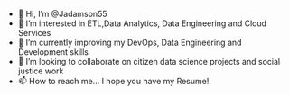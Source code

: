 - 👋 Hi, I’m @Jadamson55
- 👀 I’m interested in ETL,Data Analytics, Data Engineering and Cloud Services
- 🌱 I’m currently improving my DevOps, Data Engineering and Development skills
- 💞️ I’m looking to collaborate on citizen data science projects and social justice work
- 📫 How to reach me... I hope you have my Resume!

<!---
Jadamson55/Jadamson55 is a ✨ special ✨ repository
--->

